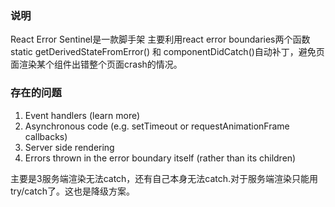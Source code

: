 ### 说明
React Error Sentinel是一款脚手架
主要利用react error boundaries两个函数
static getDerivedStateFromError() 和 componentDidCatch()自动补丁，避免页面渲染某个组件出错整个页面crash的情况。


### 存在的问题
1. Event handlers (learn more)
2. Asynchronous code (e.g. setTimeout or requestAnimationFrame callbacks)
3. Server side rendering
4. Errors thrown in the error boundary itself (rather than its children)

主要是3服务端渲染无法catch，还有自己本身无法catch.对于服务端渲染只能用try/catch了。这也是降级方案。
